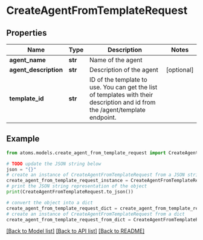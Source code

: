 # CreateAgentFromTemplateRequest


## Properties

Name | Type | Description | Notes
------------ | ------------- | ------------- | -------------
**agent_name** | **str** | Name of the agent | 
**agent_description** | **str** | Description of the agent | [optional] 
**template_id** | **str** | ID of the template to use. You can get the list of templates with their description and id from the /agent/template endpoint. | 

## Example

```python
from atoms.models.create_agent_from_template_request import CreateAgentFromTemplateRequest

# TODO update the JSON string below
json = "{}"
# create an instance of CreateAgentFromTemplateRequest from a JSON string
create_agent_from_template_request_instance = CreateAgentFromTemplateRequest.from_json(json)
# print the JSON string representation of the object
print(CreateAgentFromTemplateRequest.to_json())

# convert the object into a dict
create_agent_from_template_request_dict = create_agent_from_template_request_instance.to_dict()
# create an instance of CreateAgentFromTemplateRequest from a dict
create_agent_from_template_request_from_dict = CreateAgentFromTemplateRequest.from_dict(create_agent_from_template_request_dict)
```
[[Back to Model list]](../README.md#documentation-for-models) [[Back to API list]](../README.md#documentation-for-api-endpoints) [[Back to README]](../README.md)


